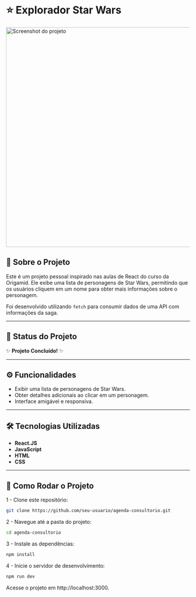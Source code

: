 # ⭐ Explorador Star Wars

<img src="https://github.com/user-attachments/assets/7c9728c7-ca32-4f8a-89d5-97380c9bdaa6" alt="Screenshot do projeto" align="center" width="600"/>

## 📝 Sobre o Projeto
Este é um projeto pessoal inspirado nas aulas de React do curso da Origamid. Ele exibe uma lista de personagens de Star Wars, permitindo que os usuários cliquem em um nome para obter mais informações sobre o personagem.

Foi desenvolvido utilizando `fetch` para consumir dados de uma API com informações da saga.

---

## 🚀 Status do Projeto
✨ **Projeto Concluído!** ✨

---

## ⚙️ Funcionalidades
- Exibir uma lista de personagens de Star Wars.
- Obter detalhes adicionais ao clicar em um personagem.
- Interface amigável e responsiva.

---

## 🛠️ Tecnologias Utilizadas
- **React.JS**
- **JavaScript**
- **HTML**
- **CSS**

---

## 📂 Como Rodar o Projeto
1 - Clone este repositório:
   ```bash
   git clone https://github.com/seu-usuario/agenda-consultorio.git
   ```
2 - Navegue até a pasta do projeto:
```bash
cd agenda-consultorio
```
3 - Instale as dependências:
```bash
npm install
```
4 - Inicie o servidor de desenvolvimento:
```bash
npm run dev
```
Acesse o projeto em http://localhost:3000.
